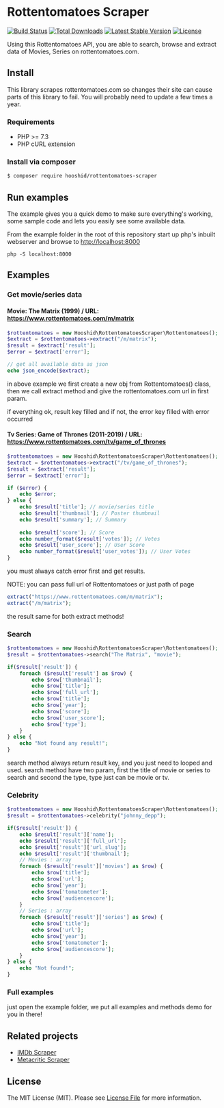# Rottentomatoes Scraper

<a href="https://github.com/hooshid/rottentomatoes-scraper/actions"><img src="https://github.com/hooshid/rottentomatoes-scraper/actions/workflows/tests.yml/badge.svg" alt="Build Status"></a>
<a href="https://packagist.org/packages/hooshid/rottentomatoes-scraper"><img src="https://img.shields.io/packagist/dt/hooshid/rottentomatoes-scraper" alt="Total Downloads"></a>
<a href="https://packagist.org/packages/hooshid/rottentomatoes-scraper"><img src="https://img.shields.io/packagist/v/hooshid/rottentomatoes-scraper" alt="Latest Stable Version"></a>
<a href="LICENSE.md"><img src="https://img.shields.io/packagist/l/hooshid/rottentomatoes-scraper" alt="License"></a>

Using this Rottentomatoes API, you are able to search, browse and extract data of Movies, Series on rottentomatoes.com.

## Install
This library scrapes rottentomatoes.com so changes their site can cause parts of this library to fail. You will probably need to update a few times a year.

### Requirements
* PHP >= 7.3
* PHP cURL extension

### Install via composer
``` bash
$ composer require hooshid/rottentomatoes-scraper
```

## Run examples
The example gives you a quick demo to make sure everything's working, some sample code and lets you easily see some available data.

From the example folder in the root of this repository start up php's inbuilt webserver and browse to [http://localhost:8000]()

`php -S localhost:8000`

## Examples

### Get movie/series data
#### Movie: The Matrix (1999) / URL: https://www.rottentomatoes.com/m/matrix
``` php
$rottentomatoes = new Hooshid\RottentomatoesScraper\Rottentomatoes();
$extract = $rottentomatoes->extract("/m/matrix");
$result = $extract['result'];
$error = $extract['error'];

// get all available data as json
echo json_encode($extract);
```
in above example we first create a new obj from Rottentomatoes() class, then we call extract method and give the rottentomatoes.com url in first param.

if everything ok, result key filled and if not, the error key filled with error occurred


#### Tv Series: Game of Thrones (2011-2019) / URL: https://www.rottentomatoes.com/tv/game_of_thrones
``` php
$rottentomatoes = new Hooshid\RottentomatoesScraper\Rottentomatoes();
$extract = $rottentomatoes->extract("/tv/game_of_thrones");
$result = $extract['result'];
$error = $extract['error'];

if ($error) {
    echo $error;
} else {
    echo $result['title']; // movie/series title
    echo $result['thumbnail']; // Poster thumbnail
    echo $result['summary']; // Summary
    
    echo $result['score']; // Score
    echo number_format($result['votes']); // Votes
    echo $result['user_score']; // User Score
    echo number_format($result['user_votes']); // User Votes
}
```
you must always catch error first and get results.

NOTE: you can pass full url of Rottentomatoes or just path of page
``` php
extract("https://www.rottentomatoes.com/m/matrix");
extract("/m/matrix");
```
the result same for both extract methods!


### Search

``` php
$rottentomatoes = new Hooshid\RottentomatoesScraper\Rottentomatoes();
$result = $rottentomatoes->search("The Matrix", "movie");

if($result['result']) {
    foreach ($result['result'] as $row) {
        echo $row['thumbnail'];
        echo $row['title'];
        echo $row['full_url'];
        echo $row['title']; 
        echo $row['year'];
        echo $row['score']; 
        echo $row['user_score']; 
        echo $row['type'];
    }
} else {
    echo "Not found any result!";
}
```
search method always return result key, and you just need to looped and used.
search method have two param, first the title of movie or series to search and second the type, type just can be movie or tv.

### Celebrity

``` php
$rottentomatoes = new Hooshid\RottentomatoesScraper\Rottentomatoes();
$result = $rottentomatoes->celebrity("johnny_depp");

if($result['result']) {
    echo $result['result']['name'];
    echo $result['result']['full_url'];
    echo $result['result']['url_slug'];
    echo $result['result']['thumbnail'];
    // Movies : array
    foreach ($result['result']['movies'] as $row) {
        echo $row['title'];
        echo $row['url'];
        echo $row['year'];
        echo $row['tomatometer'];
        echo $row['audiencescore'];
    }
    // Series : array
    foreach ($result['result']['series'] as $row) {
        echo $row['title'];
        echo $row['url'];
        echo $row['year'];
        echo $row['tomatometer'];
        echo $row['audiencescore'];
    }
} else {
    echo "Not found!";
}
```

### Full examples
just open the example folder, we put all examples and methods demo for you in there!

## Related projects
* [IMDb Scraper](https://github.com/hooshid/imdb-scraper)
* [Metacritic Scraper](https://github.com/hooshid/metacritic-scraper)

## License
The MIT License (MIT). Please see [License File](LICENSE.md) for more information.
